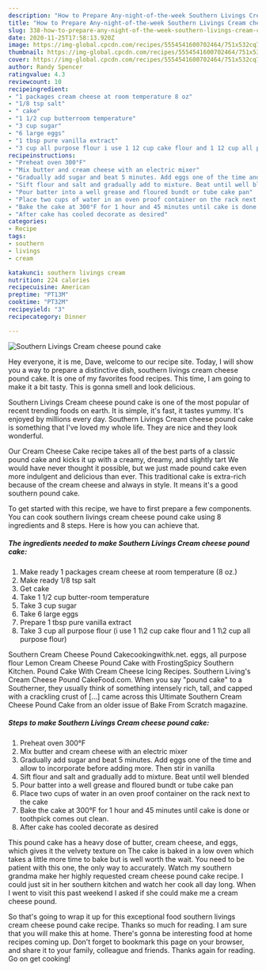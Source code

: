 ```yaml
---
description: "How to Prepare Any-night-of-the-week Southern Livings Cream cheese pound cake"
title: "How to Prepare Any-night-of-the-week Southern Livings Cream cheese pound cake"
slug: 338-how-to-prepare-any-night-of-the-week-southern-livings-cream-cheese-pound-cake
date: 2020-11-25T17:58:13.920Z
image: https://img-global.cpcdn.com/recipes/5554541600702464/751x532cq70/southern-livings-cream-cheese-pound-cake-recipe-main-photo.jpg
thumbnail: https://img-global.cpcdn.com/recipes/5554541600702464/751x532cq70/southern-livings-cream-cheese-pound-cake-recipe-main-photo.jpg
cover: https://img-global.cpcdn.com/recipes/5554541600702464/751x532cq70/southern-livings-cream-cheese-pound-cake-recipe-main-photo.jpg
author: Randy Spencer
ratingvalue: 4.3
reviewcount: 10
recipeingredient:
- "1 packages cream cheese at room temperature 8 oz"
- "1/8 tsp salt"
- " cake"
- "1 1/2 cup butterroom temperature"
- "3 cup sugar"
- "6 large eggs"
- "1 tbsp pure vanilla extract"
- "3 cup all purpose flour i use 1 12 cup cake flour and 1 12 cup all purpose flour"
recipeinstructions:
- "Preheat oven 300°F"
- "Mix butter and cream cheese with an electric mixer"
- "Gradually add sugar and beat 5 minutes. Add eggs one of the time and allow to incorporate before adding more. Then stir in vanilla"
- "Sift flour and salt and gradually add to mixture. Beat until well blended"
- "Pour batter into a well grease and floured bundt or tube cake pan"
- "Place two cups of water in an oven proof container on the rack next to the cake"
- "Bake the cake at 300°F for 1 hour and 45 minutes until cake is done or toothpick comes out clean."
- "After cake has cooled decorate as desired"
categories:
- Recipe
tags:
- southern
- livings
- cream

katakunci: southern livings cream 
nutrition: 224 calories
recipecuisine: American
preptime: "PT13M"
cooktime: "PT32M"
recipeyield: "3"
recipecategory: Dinner

---
```



![Southern Livings Cream cheese pound cake](https://img-global.cpcdn.com/recipes/5554541600702464/751x532cq70/southern-livings-cream-cheese-pound-cake-recipe-main-photo.jpg)

Hey everyone, it is me, Dave, welcome to our recipe site. Today, I will show you a way to prepare a distinctive dish, southern livings cream cheese pound cake. It is one of my favorites food recipes. This time, I am going to make it a bit tasty. This is gonna smell and look delicious.

Southern Livings Cream cheese pound cake is one of the most popular of recent trending foods on earth. It is simple, it's fast, it tastes yummy. It's enjoyed by millions every day. Southern Livings Cream cheese pound cake is something that I've loved my whole life. They are nice and they look wonderful.

Our Cream Cheese Cake recipe takes all of the best parts of a classic pound cake and kicks it up with a creamy, dreamy, and slightly tart We would have never thought it possible, but we just made pound cake even more indulgent and delicious than ever. This traditional cake is extra-rich because of the cream cheese and always in style. It means it&#39;s a good southern pound cake.


To get started with this recipe, we have to first prepare a few components. You can cook southern livings cream cheese pound cake using 8 ingredients and 8 steps. Here is how you can achieve that.

<!--inarticleads1-->

##### The ingredients needed to make Southern Livings Cream cheese pound cake:

1. Make ready 1 packages cream cheese at room temperature (8 oz.)
1. Make ready 1/8 tsp salt
1. Get  cake
1. Take 1 1/2 cup butter-room temperature
1. Take 3 cup sugar
1. Take 6 large eggs
1. Prepare 1 tbsp pure vanilla extract
1. Take 3 cup all purpose flour (i use 1 1\2 cup cake flour and 1 1\2 cup all purpose flour)


Southern Cream Cheese Pound Cakecookingwithk.net. eggs, all purpose flour Lemon Cream Cheese Pound Cake with FrostingSpicy Southern Kitchen. Pound Cake With Cream Cheese Icing Recipes. Southern Living&#39;s Cream Cheese Pound CakeFood.com. When you say &#34;pound cake&#34; to a Southerner, they usually think of something intensely rich, tall, and capped with a crackling crust of […] came across this Ultimate Southern Cream Cheese Pound Cake from an older issue of Bake From Scratch magazine. 

<!--inarticleads2-->

##### Steps to make Southern Livings Cream cheese pound cake:

1. Preheat oven 300°F
1. Mix butter and cream cheese with an electric mixer
1. Gradually add sugar and beat 5 minutes. Add eggs one of the time and allow to incorporate before adding more. Then stir in vanilla
1. Sift flour and salt and gradually add to mixture. Beat until well blended
1. Pour batter into a well grease and floured bundt or tube cake pan
1. Place two cups of water in an oven proof container on the rack next to the cake
1. Bake the cake at 300°F for 1 hour and 45 minutes until cake is done or toothpick comes out clean.
1. After cake has cooled decorate as desired


This pound cake has a heavy dose of butter, cream cheese, and eggs, which gives it the velvety texture on The cake is baked in a low oven which takes a little more time to bake but is well worth the wait. You need to be patient with this one, the only way to accurately. Watch my southern grandma make her highly requested cream cheese pound cake recipe. I could just sit in her southern kitchen and watch her cook all day long. When I went to visit this past weekend I asked if she could make me a cream cheese pound. 

So that's going to wrap it up for this exceptional food southern livings cream cheese pound cake recipe. Thanks so much for reading. I am sure that you will make this at home. There's gonna be interesting food at home recipes coming up. Don't forget to bookmark this page on your browser, and share it to your family, colleague and friends. Thanks again for reading. Go on get cooking!
